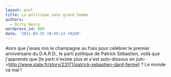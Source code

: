 ```yaml
---
layout: post
title: La politique sans grand homme
authors:
  - Dirty Henry
wordpress_id: 800
date: '2011-03-15 18:49:14 +0100'
---
```

Alors que j'avais mis le champagne au frais pour célébrer le premier anniversaire du D.A.R.D., le parti politique de Patrick Sébastien, voilà que j'apprends que [le parti n'existe plus et s'est auto-dissous en juin->http://www.slate.fr/story/23171/patrick-sebastien-dard-ferme] ? Le monde va mal !
